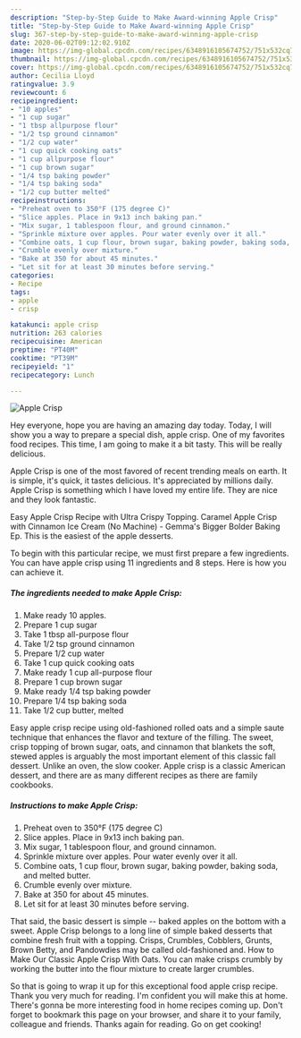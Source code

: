 ```yaml
---
description: "Step-by-Step Guide to Make Award-winning Apple Crisp"
title: "Step-by-Step Guide to Make Award-winning Apple Crisp"
slug: 367-step-by-step-guide-to-make-award-winning-apple-crisp
date: 2020-06-02T09:12:02.910Z
image: https://img-global.cpcdn.com/recipes/6348916105674752/751x532cq70/apple-crisp-recipe-main-photo.jpg
thumbnail: https://img-global.cpcdn.com/recipes/6348916105674752/751x532cq70/apple-crisp-recipe-main-photo.jpg
cover: https://img-global.cpcdn.com/recipes/6348916105674752/751x532cq70/apple-crisp-recipe-main-photo.jpg
author: Cecilia Lloyd
ratingvalue: 3.9
reviewcount: 6
recipeingredient:
- "10 apples"
- "1 cup sugar"
- "1 tbsp allpurpose flour"
- "1/2 tsp ground cinnamon"
- "1/2 cup water"
- "1 cup quick cooking oats"
- "1 cup allpurpose flour"
- "1 cup brown sugar"
- "1/4 tsp baking powder"
- "1/4 tsp baking soda"
- "1/2 cup butter melted"
recipeinstructions:
- "Preheat oven to 350°F (175 degree C)"
- "Slice apples. Place in 9x13 inch baking pan."
- "Mix sugar, 1 tablespoon flour, and ground cinnamon."
- "Sprinkle mixture over apples. Pour water evenly over it all."
- "Combine oats, 1 cup flour, brown sugar, baking powder, baking soda, and melted butter."
- "Crumble evenly over mixture."
- "Bake at 350 for about 45 minutes."
- "Let sit for at least 30 minutes before serving."
categories:
- Recipe
tags:
- apple
- crisp

katakunci: apple crisp 
nutrition: 263 calories
recipecuisine: American
preptime: "PT40M"
cooktime: "PT39M"
recipeyield: "1"
recipecategory: Lunch

---
```



![Apple Crisp](https://img-global.cpcdn.com/recipes/6348916105674752/751x532cq70/apple-crisp-recipe-main-photo.jpg)

Hey everyone, hope you are having an amazing day today. Today, I will show you a way to prepare a special dish, apple crisp. One of my favorites food recipes. This time, I am going to make it a bit tasty. This will be really delicious.

Apple Crisp is one of the most favored of recent trending meals on earth. It is simple, it's quick, it tastes delicious. It's appreciated by millions daily. Apple Crisp is something which I have loved my entire life. They are nice and they look fantastic.

Easy Apple Crisp Recipe with Ultra Crispy Topping. Caramel Apple Crisp with Cinnamon Ice Cream (No Machine) - Gemma&#39;s Bigger Bolder Baking Ep. This is the easiest of the apple desserts.


To begin with this particular recipe, we must first prepare a few ingredients. You can have apple crisp using 11 ingredients and 8 steps. Here is how you can achieve it.

##### The ingredients needed to make Apple Crisp:

1. Make ready 10 apples.
1. Prepare 1 cup sugar
1. Take 1 tbsp all-purpose flour
1. Take 1/2 tsp ground cinnamon
1. Prepare 1/2 cup water
1. Take 1 cup quick cooking oats
1. Make ready 1 cup all-purpose flour
1. Prepare 1 cup brown sugar
1. Make ready 1/4 tsp baking powder
1. Prepare 1/4 tsp baking soda
1. Take 1/2 cup butter, melted


Easy apple crisp recipe using old-fashioned rolled oats and a simple saute technique that enhances the flavor and texture of the filling. The sweet, crisp topping of brown sugar, oats, and cinnamon that blankets the soft, stewed apples is arguably the most important element of this classic fall dessert. Unlike an oven, the slow cooker. Apple crisp is a classic American dessert, and there are as many different recipes as there are family cookbooks. 

##### Instructions to make Apple Crisp:

1. Preheat oven to 350°F (175 degree C)
1. Slice apples. Place in 9x13 inch baking pan.
1. Mix sugar, 1 tablespoon flour, and ground cinnamon.
1. Sprinkle mixture over apples. Pour water evenly over it all.
1. Combine oats, 1 cup flour, brown sugar, baking powder, baking soda, and melted butter.
1. Crumble evenly over mixture.
1. Bake at 350 for about 45 minutes.
1. Let sit for at least 30 minutes before serving.


That said, the basic dessert is simple -- baked apples on the bottom with a sweet. Apple Crisp belongs to a long line of simple baked desserts that combine fresh fruit with a topping. Crisps, Crumbles, Cobblers, Grunts, Brown Betty, and Pandowdies may be called old-fashioned and. How to Make Our Classic Apple Crisp With Oats. You can make crisps crumbly by working the butter into the flour mixture to create larger crumbles. 

So that is going to wrap it up for this exceptional food apple crisp recipe. Thank you very much for reading. I'm confident you will make this at home. There's gonna be more interesting food in home recipes coming up. Don't forget to bookmark this page on your browser, and share it to your family, colleague and friends. Thanks again for reading. Go on get cooking!
